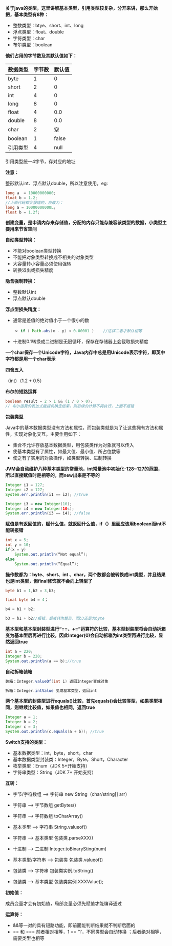 **关于java的类型，这里讲解基本类型，引用类型较复杂，分开来讲，那么开始把，基本类型有8种：**

* 整数类型：btye、short、int、long
* 浮点类型：float、double
* 字符类型：char
* 布尔类型：boolean



**他们占用的字节数及其默认值如下：**

| 数据类型 | 字节数 | 默认值 |
| -------- | :----- | ------ |
| byte     | 1      | 0      |
| short    | 2      | 0      |
| int      | 4      | 0      |
| long     | 8      | 0      |
| float    | 4      | 0.0    |
| double   | 8      | 0.0    |
| char     | 2      | 空     |
| boolean  | 1      | false  |
| 引用类型 | 4      | null   |

引用类型统一4字节，存对应的地址





**注意：**

整形默认int、浮点默认double，所以注意使用，eg:

```java
long a  = 10000000000;
float b = 1.2;
//上面代码都会报错的，应改为：
long a = 10000000000L;
float b = 1.2f;
```



**创建变量，是申请内存来存储值，分配的内存只能存兼容该类型的数据，小类型主要用来节省空间**



**自动类型转换：**

* 不能对boolean类型转换
* 不能把对象类型转换成不相关的对象类型
* 大容量转小容量必须使用强转
* 转换溢出或损失精度

**隐含强制转换：**

* 整数默认int
* 浮点默认double





**浮点型损失精度：**

* 通常是差值的绝对值小于一个很小的数

  * ```java
    if ( Math.abs(x - y) < 0.00001 )	//这样二者才默认相等
    ```

* 十进制0.1转换成二进制是无限循环，保存在存储器上会截取损失精度



**一个char保存一个Unicode字符，Java内存中总是用Unicode表示字符，即英中字符都是用一个char表示**



**四舍五入**

（int）（1.2 + 0.5）



**布尔的短路运算**

```java
boolean result = 2 > 1 && (1 / 0 > 0);
// 布尔运算的表达式能提前确定结果，则后续的计算不再执行，上面不报错
```



**包装类型**

Java中的基本数据类型没有方法和属性，而包装类就是为了让这些拥有方法和属性，实现对象化交互。主要作用如下：

* 集合不允许存放基本数据类型，用包装类作为对象就可以传入
* 使基本类型有了属性，如最大值、最小值、所占位数等
* 使之有了实用的对象操作，如类型转换、进制转换





**JVM会自动维护八种基本类型的常量池，int常量池中初始化-128~127的范围，所以直接赋值时是相等的，而new出来是不等的**

```java
Integer i1 = 127; 
Integer i2 = 127; 
System.err.println(i1 == i2); //true

Integer i3 = new Integer(10);
Integer i4 = new Integer(10s);
System.err.println(i3 == i4); //false
```





**赋值是有返回值的，赋什么值，就返回什么值，if（）里面应该用boolean而int不能转报错**

```java
int x = 5;
int y = 10;
if(x = y)
	System.out.println(“Not equal”);
else
	System.out.println(“Equal”);
```





**操作数都为：byte、short、int 、char，两个数都会被转换成int类型，并且结果也是int类型，但final修饰就不会向上转型了**

```java
byte b1 = 1,b2 = 3,b3;

final byte b4 = 4；

b4 = b1 + b2;

b3 = b1 + b2//报错，后者转为整形，而b3还是为byte
```





**基本型和基本型封装型进行“==、+=”运算符的比较，基本型封装型将会自动拆箱变为基本型后再进行比较，因此Integer(0)会自动拆箱为int类型再进行比较，显然返回true**

```java
int a = 220;
Integer b = 220;
System.out.println(a == b);//true
```



**自动拆箱装箱**

```java
装箱：Integer.valueOf(int i) 返回Integer变成对象

拆箱：Integer.intValue 变成基本类型，返回int
```



**两个基本型的封装型进行equals()比较，首先equals()会比较类型，如果类型相同，则继续比较值，如果值也相同，返回true**

```java
Integer a = 1;
Integer b = 2;
Integer c = 3;
System.out.println(c.equals(a + b)); //true
```





**Switch支持的类型：**

- 基本数据类型：int，byte，short，char
- 基本数据类型封装类：Integer，Byte，Short，Character
- 枚举类型：Enum（JDK 5+开始支持）
- 字符串类型：String（JDK 7+ 开始支持）





**互转：**

* 字节/字符数组 --> 字符串	new String（char/string[] arr）
* 字符串   --> 字节数组      getBytes()
* 字符串  --> 字符数组       toCharArray()



* 基本类型  -->  字符串        String.valueof()
* 字符串   -->  基本类型        包装类.parseXXX()



* 十进制  -->  二进制  Integer.toBinarySting(num)



* 基本类型/字符串  -->  包装类     包装类.valueof()
* 包装类 --> 字符串        包装类实例.toString()
* 包装类  -->  基本类型   包装类实例.XXXValue();





**初始值：**

成员变量才会有初始值，局部变量必须先赋值才能编译通过





**运算符：**

* &&等一对的具有短路功能，即前面能判断结果就不判断后面的
* == 和 === 前者相对相等，1 == ‘1‘，不同类型会自动转换  ；后者绝对相等，需要类型也相等

